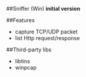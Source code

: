 ##Sniffer (Win)
**initial version**

##Features
- capture TCP/UDP packet
- list Http request/response

##Third-party libs
* libtins
* winpcap
